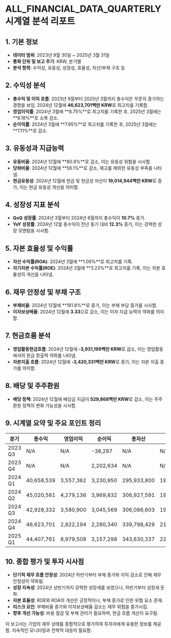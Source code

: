# ALL_FINANCIAL_DATA_QUARTERLY 시계열 분석 리포트

## 1. 기본 정보
- **데이터 범위**: 2023년 9월 30일 ~ 2025년 3월 31일
- **통화 단위 및 보고 주기**: KRW, 분기별
- **분석 항목**: 수익성, 유동성, 성장성, 효율성, 자산/부채 구조 등

## 2. 수익성 분석
- **총수익 및 이익 흐름**: 2023년 9월부터 2025년 3월까지 총수익은 꾸준히 증가하는 경향을 보임. 2024년 12월에 **46,623,701백만 KRW**로 최고치를 기록함.
- **영업이익률**: 2024년 3월에 **8.75%**로 최고치를 기록한 후, 2025년 3월에는 **8.18%**로 소폭 감소.
- **순이익률**: 2024년 3월에 **7.95%**로 최고치를 기록한 후, 2025년 3월에는 **7.11%**로 감소.

## 3. 유동성과 지급능력
- **유동비율**: 2024년 12월에 **80.9%**로 감소, 이는 유동성 위험을 시사함.
- **당좌비율**: 2024년 12월에 **56.1%**로 감소, 재고를 제외한 유동성 부족을 나타냄.
- **현금유동성**: 2024년 12월에 현금 및 현금성 자산이 **19,014,944백만 KRW**로 증가, 이는 현금 유동성 개선을 의미함.

## 4. 성장성 지표 분석
- **QoQ 성장률**: 2024년 3월부터 2024년 6월까지 총수익이 **10.7%** 증가.
- **YoY 성장률**: 2024년 12월 총수익이 전년 동기 대비 **12.3%** 증가, 이는 강력한 성장 모멘텀을 시사함.

## 5. 자본 효율성 및 수익률
- **자산 수익률(ROA)**: 2024년 3월에 **1.09%**로 최고치를 기록.
- **자기자본 수익률(ROE)**: 2024년 3월에 **3.23%**로 최고치를 기록, 이는 자본 효율성의 개선을 나타냄.

## 6. 재무 안정성 및 부채 구조
- **부채비율**: 2024년 12월에 **181.8%**로 증가, 이는 부채 부담 증가를 시사함.
- **이자보상배율**: 2024년 12월에 **3.33**으로 감소, 이는 이자 지급 능력의 약화를 의미함.

## 7. 현금흐름 분석
- **영업활동현금흐름**: 2024년 12월에 **-3,931,199백만 KRW**로 감소, 이는 영업활동에서의 현금 창출력 약화를 나타냄.
- **자본지출 흐름**: 2024년 12월에 **-3,420,331백만 KRW**로 증가, 이는 자본 지출 증가를 의미함.

## 8. 배당 및 주주환원
- **배당 정책**: 2024년 12월에 배당금 지급이 **529,868백만 KRW**로 감소, 이는 주주환원 정책의 변화 가능성을 시사함.

## 9. 시계열 요약 및 주요 포인트 정리
| 분기 | 총수익 | 영업이익 | 순이익 | 총자산 | 총부채 |
|------|--------|----------|--------|--------|--------|
| 2023 Q3 | N/A | N/A | -38,297 | N/A | N/A |
| 2023 Q4 | N/A | N/A | 2,202,634 | N/A | N/A |
| 2024 Q1 | 40,658,539 | 3,557,362 | 3,230,950 | 295,933,800 | 191,027,462 |
| 2024 Q2 | 45,020,581 | 4,279,136 | 3,969,832 | 306,927,591 | 197,118,538 |
| 2024 Q3 | 42,928,332 | 3,580,900 | 3,045,569 | 306,086,603 | 194,572,577 |
| 2024 Q4 | 46,623,701 | 2,822,194 | 2,280,340 | 339,798,429 | 219,522,496 |
| 2025 Q1 | 44,407,761 | 8,979,508 | 3,157,298 | 343,630,337 | 222,065,143 |

## 10. 종합 평가 및 투자 시사점
- **단기적 재무 흐름 안정성**: 2024년 하반기부터 부채 증가와 이익 감소로 인해 재무 안정성이 약화됨.
- **성장 지속성**: 2024년 상반기까지 강력한 성장세를 보였으나, 하반기부터 성장세 둔화.
- **자본 효율성**: ROE와 ROA의 개선은 긍정적이나, 부채 증가로 인한 위험 요소 존재.
- **리스크 요인**: 부채비율 증가와 이자보상배율 감소는 재무 위험을 증가시킴.
- **향후 개선 가능성**: 비용 절감 및 부채 관리가 필요하며, 현금 흐름 개선이 요구됨.

이 보고서는 기업의 재무 상태를 종합적으로 평가하여 투자자에게 유용한 정보를 제공함. 지속적인 모니터링과 전략적 대응이 필요함.